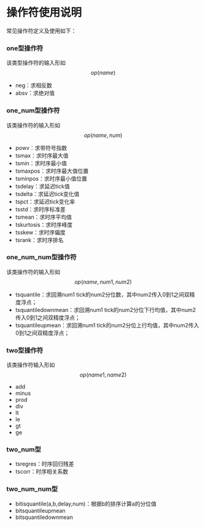 # 操作符使用说明

常见操作符定义及使用如下：

### one型操作符

该类型操作符的输入形如
$$
op(name)
$$

- neg：求相反数
- absv：求绝对值

### one_num型操作符

该类操作符的输入形如
$$
op(name, num)
$$

- powv：求带符号指数
- tsmax：求时序最大值
- tsmin：求时序最小值
- tsmaxpos：求时序最大值位置
- tsminpos：求时序最小值位置
- tsdelay：求延迟tick值
- tsdelta：求延迟tick变化值
- tspct：求延迟tick变化率
- tsstd：求时序标准差
- tsmean：求时序平均值
- tskurtosis：求时序峰度
- tsskew：求时序偏度
- tsrank：求时序排名

### one_num_num型操作符

该类操作符的输入形如
$$
op(name,\,num1,\,num2)
$$

- tsquantile：求回溯num1 tick的num2分位数，其中num2传入0到1之间双精度浮点；
- tsquantiledownmean：求回溯num1 tick的num2分位下行均值，其中num2传入0到1之间双精度浮点；
- tsquantileupmean：求回溯num1 tick的num2分位上行均值，其中num2传入0到1之间双精度浮点；

### two型操作符

该类操作符输入形如
$$
op(name1,\,name2)
$$

- add
- minus
- prod
- div
- lt
- le
- gt
- ge

### two_num型

- tsregres：时序回归残差
- tscorr：时序相关系数

### two_num_num型

- bitisquantile(a,b,delay,num)：根据b的排序计算a的分位值
- bitsquantileupmean
- bitsquantiledownmean